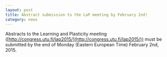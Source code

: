 ```yaml
---
layout: post
title: Abstract submission to the LaP meeting by February 2nd!
category: news
---
```


Abstracts to the Learning and Plasticity meeting ([http://congress.utu.fi/lap2015/](http://congress.utu.fi/lap2015/)) must be submitted by the end of Monday (Eastern European Time) February 2nd, 2015.